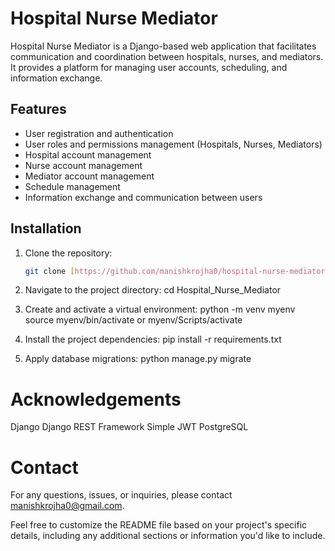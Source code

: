 # Hospital Nurse Mediator

Hospital Nurse Mediator is a Django-based web application that facilitates communication and coordination between hospitals, nurses, and mediators. It provides a platform for managing user accounts, scheduling, and information exchange.

## Features

- User registration and authentication
- User roles and permissions management (Hospitals, Nurses, Mediators)
- Hospital account management
- Nurse account management
- Mediator account management
- Schedule management
- Information exchange and communication between users

## Installation

1. Clone the repository:

   ```bash
   git clone [https://github.com/manishkrojha0/hospital-nurse-mediator.git](https://github.com/manishkrojha0/Hospital_Nurse_Mediator.git)

2. Navigate to the project directory: 
   cd Hospital_Nurse_Mediator
3. Create and activate a virtual environment:
   python -m venv myenv
   source myenv/bin/activate or myenv/Scripts/activate
4. Install the project dependencies:
    pip install -r requirements.txt
5. Apply database migrations:
   python manage.py migrate
# Acknowledgements
  Django
  Django REST Framework
  Simple JWT
  PostgreSQL
# Contact
  For any questions, issues, or inquiries, please contact manishkrojha0@gmail.com.

Feel free to customize the README file based on your project's specific details, including any additional sections or information you'd like to include.
